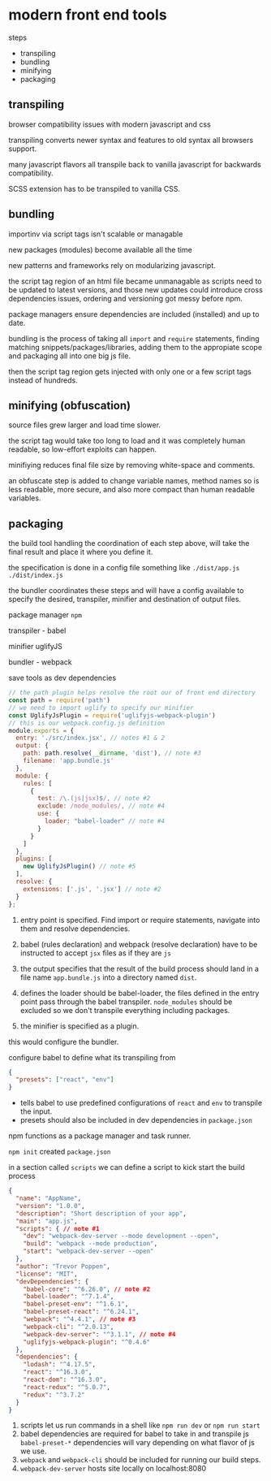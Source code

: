 # modern front end tools

steps
- transpiling
- bundling
- minifying
- packaging

## transpiling

browser compatibility issues with modern javascript and css

transpiling converts newer syntax and features to old syntax all browsers support.

many javascript flavors all transpile back to vanilla javascript for backwards compatibility.

SCSS extension has to be transpiled to vanilla CSS.

## bundling

importinv via script tags isn't scalable or managable

new packages (modules) become available all the time

new patterns and frameworks rely on modularizing javascript.

the script tag region of an html file became unmanagable as scripts need to be updated to latest versions, and those new updates could introduce cross dependencies issues, ordering and versioning got messy before npm.

package managers ensure dependencies are included (installed) and up to date.

bundling is the process of taking all `import` and `require` statements, finding matching snippets/packages/libraries, adding them to the appropiate scope and packaging all into one big js file.

then the script tag region gets injected with only one or a few script tags instead of hundreds.

## minifying (obfuscation)

source files grew larger and load time slower.

the script tag would take too long to load and it was completely human readable, so low-effort exploits can happen.

minifiying reduces final file size by removing white-space and comments.

an obfuscate step is added to change variable names, method names so is less readable, more secure, and also more compact than human readable variables.

## packaging

the build tool handling the coordination of each step above, will take the final result and place it where you define it.

the specification is done in a config file something like `./dist/app.js` `./dist/index.js`

the bundler coordinates these steps and will have a config available to specify the desired, transpiler, minifier and destination of output files.

package manager `npm`

transpiler - babel

minifier uglifyJS

bundler - webpack

save tools as dev dependencies

```js
// the path plugin helps resolve the root our of front end directory
const path = require('path')
// we need to import uglify to specify our minifier
const UglifyJsPlugin = require('uglifyjs-webpack-plugin')
// this is our webpack.config.js definition
module.exports = {
  entry: './src/index.jsx', // notes #1 & 2
  output: {
    path: path.resolve(__dirname, 'dist'), // note #3
    filename: 'app.bundle.js'
  },
  module: {
    rules: [
      {
        test: /\.(js|jsx)$/, // note #2
        exclude: /node_modules/, // note #4
        use: {
          loader: "babel-loader" // note #4
        }
      }
    ]
  },
  plugins: [
    new UglifyJsPlugin() // note #5
  ],
  resolve: {
    extensions: ['.js', '.jsx'] // note #2
  }
};
```
1. entry point is specified. Find import or require statements, navigate into them and resolve dependencies. 

2. babel (rules declaration) and webpack (resolve declaration) have to be instructed to accept `jsx` files as if they are `js`

3. the output specifies that the result of the build process should land in a file name `app.bundle.js` into a directory named `dist`.

4. defines the loader should be babel-loader, the files defined in the entry point pass through the babel transpiler. `node_modules` should be excluded so we don't transpile everything including packages.

5. the minifier is specified as a plugin.

this would configure the bundler.

configure babel to define what its transpiling from

```json
{
  "presets": ["react", "env"]
}
```
- tells babel to use predefined configurations of `react` and `env` to transpile the input.
- presets should also be included in dev dependencies in `package.json`

npm functions as a package manager and task runner.

`npm init` created `package.json` 

in a section called `scripts` we can define a script to kick start the build process

```json
{
  "name": "AppName",
  "version": "1.0.0",
  "description": "Short description of your app",
  "main": "app.js",
  "scripts": { // note #1
    "dev": "webpack-dev-server --mode development --open",
    "build": "webpack --mode production",
    "start": "webpack-dev-server --open"
  },
  "author": "Trevor Poppen",
  "license": "MIT",
  "devDependencies": {
    "babel-core": "^6.26.0", // note #2
    "babel-loader": "^7.1.4",
    "babel-preset-env": "^1.6.1",
    "babel-preset-react": "^6.24.1",
    "webpack": "^4.4.1", // note #3
    "webpack-cli": "^2.0.13",
    "webpack-dev-server": "^3.1.1", // note #4
    "uglifyjs-webpack-plugin": "^0.4.6"
  },
  "dependencies": {
    "lodash": "^4.17.5",
    "react": "^16.3.0",
    "react-dom": "^16.3.0",
    "react-redux": "^5.0.7",
    "redux": "^3.7.2"
  }
}
```

1. scripts let us run commands in a shell like `npm run dev` or `npm run start`
2. babel dependencies are required for babel to take in and transpile js `babel-preset-*` dependencies will vary depending on what flavor of js we use.
3. `webpack` and `webpack-cli` should be included for running our build steps.
4. `webpack-dev-server` hosts site locally on localhost:8080 
